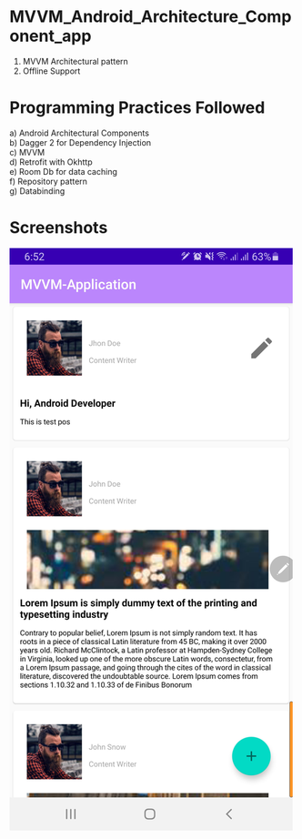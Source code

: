 # MVVM_Android_Architecture_Component_app
1. MVVM Architectural pattern
2. Offline Support

# Programming Practices Followed
a) Android Architectural Components <br/>
b) Dagger 2 for Dependency Injection <br/>
c) MVVM <br/>
d) Retrofit with Okhttp <br/>
e) Room Db for data caching <br/>
f) Repository pattern <br/>
g) Databinding

# Screenshots
<img src="https://raw.githubusercontent.com/rezaulkhan111/MVVM_Android_Architecture_Component_app/master/Screenshot_20210422-185230_MVVM-Application.jpg" />

